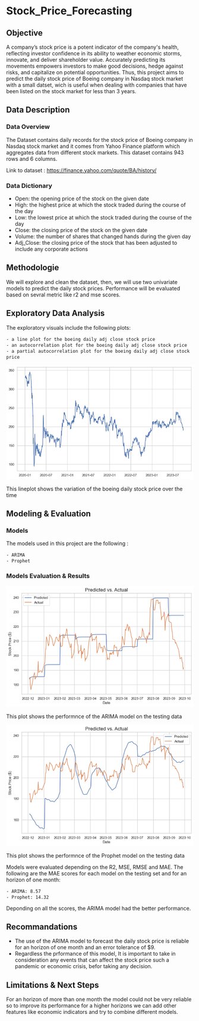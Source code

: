 # Stock_Price_Forecasting

## Objective
A company’s stock price is a potent indicator of the company's health, reflecting investor confidence in its ability to weather economic storms, innovate, and deliver shareholder value. Accurately predicting its movements empowers investors to make good decisions, hedge against risks, and capitalize on potential opportunities. Thus, this project aims to predict the daily stock price of Boeing company in Nasdaq stock market with a small datset, wich is useful when dealing with companies that have been listed on the stock market for less than 3 years.

## Data Description

### Data Overview
The Dataset contains daily records for the stock price of Boeing company in Nasdaq stock market and it comes from Yahoo Finance platform which aggregates data from different stock markets.
This dataset contains 943 rows and 6 columns.

Link to dataset : https://finance.yahoo.com/quote/BA/history/

### Data Dictionary
- Open: the opening price of the stock on the given date
- High: the highest price at which the stock traded during the course of the day
- Low: the lowest price at which the stock traded during the course of the day
- Close: the closing price of the stock on the given date
- Volume: the number of shares that changed hands during the given day
- Adj_Close: the closing price of the stock that has been adjusted to include any corporate actions

## Methodologie
We will explore and clean the dataset, then, we will use two univariate models to predict the daily stock prices. Performance will be evaluated based on sevral metric like r2 and mse scores.

## Exploratory Data Analysis

The exploratory visuals include the following plots:

    - a line plot for the boeing daily adj close stock price
    - an autocorrelation plot for the boeing daily adj close stock price
    - a partial autocorrelation plot for the boeing daily adj close stock price
    
<p align = "center"> 
  <img src = "https://github.com/Mahdi-Kriaa/Stock_Price_Forecasting/blob/main/images/boeing_stock_price_lineplot.png">
</p>

This lineplot shows the variation of the boeing daily stock price over the time
## Modeling & Evaluation

###  Models
The models used in this project are the following :

    - ARIMA
    - Prophet
    
### Models Evaluation & Results

<p align = "center"> 
  <img src = "https://github.com/Mahdi-Kriaa/Stock_Price_Forecasting/blob/main/images/arima_test.png">
</p>

This plot shows the performnce of the ARIMA model on the testing data


<p align = "center"> 
  <img src = "https://github.com/Mahdi-Kriaa/Stock_Price_Forecasting/blob/main/images/prophet_test.png">
</p>

This plot shows the performnce of the Prophet model on the testing data


Models were evaluated depending on the R2, MSE, RMSE and MAE. The following are the MAE scores for each model on the testing set and for an horizon of one month:

    - ARIMA: 8.57 
    - Prophet: 14.32

Deponding on all the scores, the ARIMA model had the better performance.

## Recommandations
- The use of the ARIMA model to forecast the daily stock price is reliable for an horizon of one month and an error tolerance of $9.
- Regardless the prformance of this model, It is important to take in consideration any events that can affect the stock price such a pandemic or economic crisis, befor taking any decision.

## Limitations & Next Steps
For an horizon of more than one month the model could not be very reliable so to improve its performance for a higher horizons we can add other features like economic indicators and try to combine different models.
 
